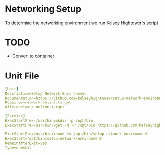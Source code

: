 # Networking Setup

To determine the networking environment we run Kelsey Hightower's script

# TODO

* Convert to container

# Unit File
```yaml
[Unit]
Description=Setup Network Environment
Documentation=https://github.com/kelseyhightower/setup-network-environment
Requires=network-online.target
After=network-online.target

[Service]
ExecStartPre=-/usr/bin/mkdir -p /opt/bin
ExecStartPre=/usr/bin/wget -N -P /opt/bin https://github.com/kelseyhightower/setup-network-environment/releases/download/v1.0.0/setup-network-environment

ExecStartPre=/usr/bin/chmod +x /opt/bin/setup-network-environment
ExecStart=/opt/bin/setup-network-environment
RemainAfterExit=yes
Type=oneshot
```